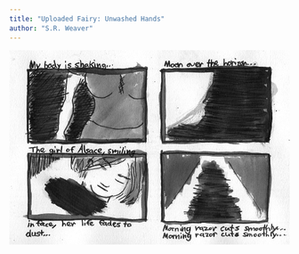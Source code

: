 ```yaml
---
title: "Uploaded Fairy: Unwashed Hands"
author: "S.R. Weaver"
---
```

![Unwashed Hands](https://raw.githubusercontent.com/LWFlouisa/UFBlog/refs/heads/main/images/Pages/page2.jpg)
